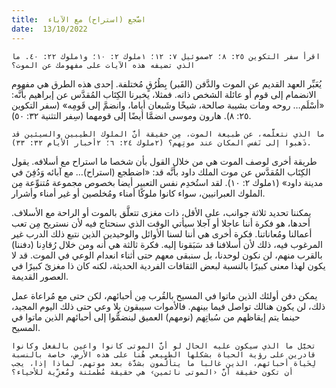 ```yaml
---
title:  اضَّجع (استراح) مع الآباء
date:  13/10/2022
---
```


`اقرأ سفر التكوين ٢٥: ٨؛ ٢صموئيل ٧: ١٢؛ ١ملوك ٢: ١٠؛ و١ملوك ٢٢: ٤٠. ما الذي تضيفه هذه الآيات على مفهومك عن الموت؟`

يُعَبِّر العهد القديم عن الموت والدَّفن (القَبر) بِطُرُقٍ مُختلفة. إحدى هذه الطرق هي مفهوم الانضمام إلى قوم أو عائلة الشخص ذاته. فمثلا، يخبرنا الكِتَاب المُقدَّس عن إبراهيم بأنَّه: «أسْلَم… روحه ومات بشيبة صالحة، شيخًا وشَبعان أياما، وانضمَّ إلى قَومِه» (سفر التكوين ٢٥: ٨). هارون وموسى انضمَّا أيضًا إلى قومهما (سِفر التثنية ٣٢: ٥٠).

`ما الذي نتعلَّمه، عن طبيعة الموت، مِن حقيقة أنَّ الملوك الطيبين والسيئين قد ذَهبوا إلى نَفس المكان عند موتِهم؟ (٢ملوك ٢٤: ٦؛ ٢أخبار الأيام ٣٢: ٣٣).`

طريقة أخرى لوصف الموت هي من خلال القول بأن شخصا ما استراح مع أسلافه. يقول الكِتَاب المُقدَّس عن موت الملك داود بأنَّه قد: «اضطجع (استراح)… مع آبائه وَدُفِنَ في مدينة داود» (١ملوك ٢: ١٠). لقد استُخدِم نفس التعبير أيضا بخصوص مجموعة مُتنوِّعة مِن الملوك العبرانيين، سواء كانوا ملوكًا أمناء ومُخلصين أو غير أمناء وأشرار.

يمكننا تحديد ثلاثة جوانب، على الأقل، ذات مغزى تتعلَّق بالموت أو الراحة مع الأسلاف. أحدها، هو فكرة أننا عاجلا أو آجلا سيأتي الوقت الذي سنحتاج فيه لأن نستريح مِن تعب أعمالنا ومُعاناتنا. فكرة أخرى هي أننا لسنا الأوائل والوحيدين الذين نتبع ذلك الدرب غير المرغوب فيه، ذلك لأن أسلافنا قد سَبَقونا إليه. فكرة ثالثة هي أنه ومن خلال رُقادِنا (دفننا) بالقرب منهم، لن نكون لوحدنا، بل سنبقى معهم حتى أثناء انعدام الوعي في الموت. قد لا يكون لهذا معنى كبيرًا بالنسبة لبعض الثقافات الفردية الحديثة، لكنه كان ذا مغزىً كبيرًا في العصور القديمة.

يمكن دفن أولئك الذين ماتوا في المسيح بالقُرب مِن أحبائهم، لكن حتى مع مُراعاة عمل ذلك، لن يكون هنالك تواصل فيما بينهم. فالأموات سيبقون بِلا وعي حتى ذلك اليوم المجيد، حينما يتم إيقاظهم من سُباتِهم (نومهم) العميق لينضمُّوا إلى أحبائهم الذين ماتوا في المسيح.

`تخيَّل ما الذي سيكون عليه الحال لو أنَّ الموتى كانوا واعين بالفعل وكانوا قادرين على رؤية الحياة بشكلها الطبيعي هُنا على هذه الأرض، خاصة بالنسبة لِحَياة أحبائهم، الذين غالبا ما يتألَّمون بشدَّة بعد موتهم. لماذا إذا، يجب أن تكون حقيقة أنَّ ‹الموتى نائمين› هي حقيقة مُطمئنة ومُعزِّية للأحياء؟`